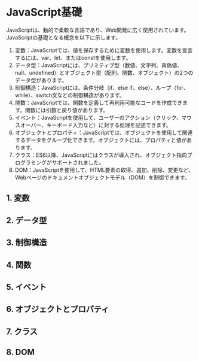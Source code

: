 # JavaScript基礎

JavaScriptは、動的で柔軟な言語であり、Web開発に広く使用されています。
JavaScriptの基礎となる概念を以下に示します。

1. 変数：JavaScriptでは、値を保存するために変数を使用します。変数を宣言するには、var、let、またはconstを使用します。
2. データ型：JavaScriptには、プリミティブ型（数値、文字列、真偽値、null、undefined）とオブジェクト型（配列、関数、オブジェクト）の2つのデータ型があります。
3. 制御構造：JavaScriptには、条件分岐（if、else if、else）、ループ（for、while）、switch文などの制御構造があります。
4. 関数：JavaScriptでは、関数を定義して再利用可能なコードを作成できます。関数には引数と戻り値があります。
5. イベント：JavaScriptを使用して、ユーザーのアクション（クリック、マウスオーバー、キーボード入力など）に対する処理を記述できます。
6. オブジェクトとプロパティ：JavaScriptでは、オブジェクトを使用して関連するデータをグループ化できます。オブジェクトには、プロパティと値があります。
7. クラス：ES6以降、JavaScriptにはクラスが導入され、オブジェクト指向プログラミングがサポートされました。
8. DOM：JavaScriptを使用して、HTML要素の取得、追加、削除、変更など、Webページのドキュメントオブジェクトモデル（DOM）を制御できます。

## 1. 変数

## 2. データ型


## 3. 制御構造

## 4. 関数

## 5. イベント

## 6. オブジェクトとプロパティ

## 7. クラス

## 8. DOM
